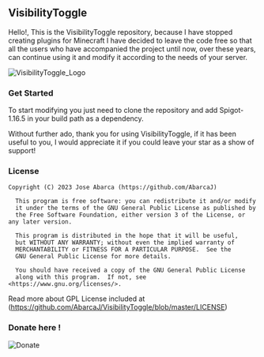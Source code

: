 ## VisibilityToggle
Hello!, This is the VisibilityToggle repository, because I have stopped creating plugins for Minecraft I have decided to leave the code free so that all the users who have accompanied the project until now, over these years, can continue using it and modify it according to the needs of your server.

![VisibilityToggle_Logo](https://www.spigotmc.org/data/resource_icons/61/61681.jpg?1539913852)

### Get Started
To start modifying you just need to clone the repository and add Spigot-1.16.5 in your build path as a dependency.

Without further ado, thank you for using VisibilityToggle, if it has been useful to you, I would appreciate it if you could leave your star as a show of support!

### License
```
Copyright (C) 2023 Jose Abarca (https://github.com/AbarcaJ)

  This program is free software: you can redistribute it and/or modify
  it under the terms of the GNU General Public License as published by
  the Free Software Foundation, either version 3 of the License, or any later version.

  This program is distributed in the hope that it will be useful,
  but WITHOUT ANY WARRANTY; without even the implied warranty of
  MERCHANTABILITY or FITNESS FOR A PARTICULAR PURPOSE.  See the
  GNU General Public License for more details.

  You should have received a copy of the GNU General Public License
  along with this program.  If not, see <https://www.gnu.org/licenses/>.
```
Read more about GPL License included at (https://github.com/AbarcaJ/VisibilityToggle/blob/master/LICENSE)

### Donate here !
![Donate](https://i.imgur.com/nKP6aAG.png)

